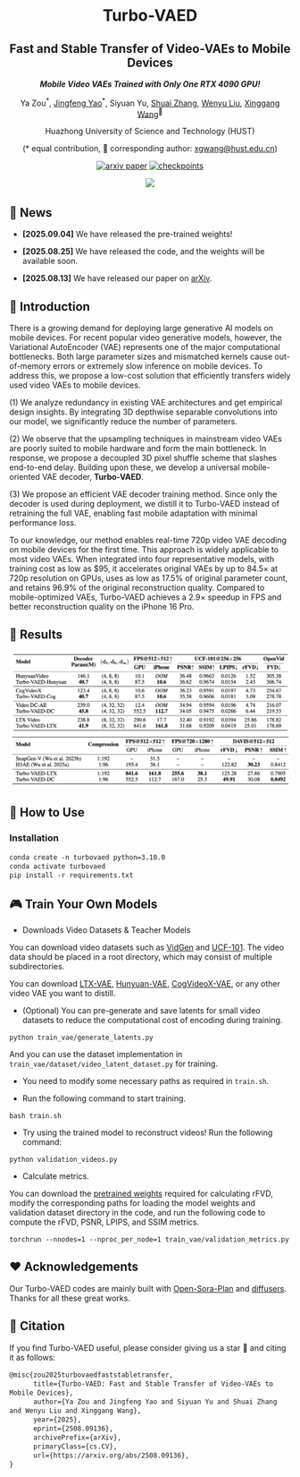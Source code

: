 <div align="center">
<h1> Turbo-VAED </h1>
<h2>Fast and Stable Transfer of Video-VAEs to Mobile Devices</h2>

**_Mobile Video VAEs Trained with Only One RTX 4090 GPU!_**

Ya Zou<sup>\*</sup>, [Jingfeng Yao](https://github.com/JingfengYao)<sup>\*</sup>, Siyuan Yu, [Shuai Zhang](https://github.com/Shuaizhang7), [Wenyu Liu](http://eic.hust.edu.cn/professor/liuwenyu), [Xinggang Wang](https://xwcv.github.io/index.htm)<sup>📧</sup>

Huazhong University of Science and Technology (HUST) 

(\* equal contribution, 📧 corresponding author: xgwang@hust.edu.cn)

[![arxiv paper](https://img.shields.io/badge/arXiv-Paper-red)](https://arxiv.org/abs/2508.09136)
[![checkpoints](https://img.shields.io/badge/HuggingFace-🤗-green)](https://huggingface.co/hustvl/Turbo-VAED)

</div>

<div align="center">
<img src="./images/main.png">
</div>

## 📰 News
- **[2025.09.04]** We have released the pre-trained weights!

- **[2025.08.25]** We have released the code, and the weights will be available soon.

- **[2025.08.13]** We have released our paper on [arXiv](https://arxiv.org/abs/2508.09136).

## 📄 Introduction

There is a growing demand for deploying large generative AI models on mobile devices. For recent popular video generative models, however, the Variational AutoEncoder (VAE) represents one of the major computational bottlenecks. Both large parameter sizes and mismatched kernels cause out-of-memory errors or extremely slow inference on mobile devices. To address this, we propose a low-cost solution that efficiently transfers widely used video VAEs to mobile devices. 

(1) We analyze redundancy in existing VAE architectures and get empirical design insights. By integrating 3D depthwise separable convolutions into our model, we significantly reduce the number of parameters. 

(2) We observe that the upsampling techniques in mainstream video VAEs are poorly suited to mobile hardware and form the main bottleneck. In response, we propose a decoupled 3D pixel shuffle scheme that slashes end-to-end delay. Building upon these, we develop a universal mobile-oriented VAE decoder, **Turbo-VAED**. 

(3) We propose an efficient VAE decoder training method. Since only the decoder is used during deployment, we distill it to Turbo-VAED instead of retraining the full VAE, enabling fast mobile adaptation with minimal performance loss. 

To our knowledge, our method enables real-time 720p video VAE decoding on mobile devices for the first time. This approach is widely applicable to most video VAEs. When integrated into four representative models, with training cost as low as $95, it accelerates original VAEs by up to 84.5× at 720p resolution on GPUs, uses as low as 17.5% of original parameter count, and retains 96.9% of the original reconstruction quality. Compared to mobile-optimized VAEs, Turbo-VAED achieves a 2.9× speedup in FPS and better reconstruction quality on the iPhone 16 Pro.

## 📝 Results

<div align="center">
<img src="images/table1.png" alt="Results1">
</div>

<div align="center">
<img src="images/table2.png" alt="Results2">
</div>

## 🎯 How to Use

### Installation

```
conda create -n turbovaed python=3.10.0
conda activate turbovaed
pip install -r requirements.txt
```

## 🎮 Train Your Own Models

* Downloads Video Datasets & Teacher Models

You can download video datasets such as [VidGen](https://huggingface.co/datasets/Fudan-FUXI/VIDGEN-1M) and [UCF-101](https://www.crcv.ucf.edu/data/UCF101.php). The video data should be placed in a root directory, which may consist of multiple subdirectories.

You can download [LTX-VAE](https://huggingface.co/Lightricks/LTX-Video/tree/main/vae), [Hunyuan-VAE](https://huggingface.co/hunyuanvideo-community/HunyuanVideo/tree/main/vae), [CogVideoX-VAE](https://huggingface.co/zai-org/CogVideoX1.5-5B/tree/main/vae), or any other video VAE you want to distill.

* (Optional) You can pre-generate and save latents for small video datasets to reduce the computational cost of encoding during training.
```
python train_vae/generate_latents.py
```
And you can use the dataset implementation in `train_vae/dataset/video_latent_dataset.py` for training.

*  You need to modify some necessary paths as required in `train.sh`.

* Run the following command to start training.
```
bash train.sh
```

* Try using the trained model to reconstruct videos! Run the following command:
```
python validation_videos.py
```

* Calculate metrics.

You can download the [pretrained weights](https://www.dropbox.com/s/ge9e5ujwgetktms/i3d_torchscript.pt
) required for calculating rFVD, modify the corresponding paths for loading the model weights and validation dataset directory in the code, and run the following code to compute the rFVD, PSNR, LPIPS, and SSIM metrics.
```
torchrun --nnodes=1 --nproc_per_node=1 train_vae/validation_metrics.py
```

## ❤️ Acknowledgements

Our Turbo-VAED codes are mainly built with [Open-Sora-Plan](https://github.com/PKU-YuanGroup/Open-Sora-Plan) and [diffusers](https://github.com/huggingface/diffusers). Thanks for all these great works.

## 📝 Citation

If you find Turbo-VAED useful, please consider giving us a star 🌟 and citing it as follows:

```
@misc{zou2025turbovaedfaststabletransfer,
      title={Turbo-VAED: Fast and Stable Transfer of Video-VAEs to Mobile Devices}, 
      author={Ya Zou and Jingfeng Yao and Siyuan Yu and Shuai Zhang and Wenyu Liu and Xinggang Wang},
      year={2025},
      eprint={2508.09136},
      archivePrefix={arXiv},
      primaryClass={cs.CV},
      url={https://arxiv.org/abs/2508.09136}, 
}

```